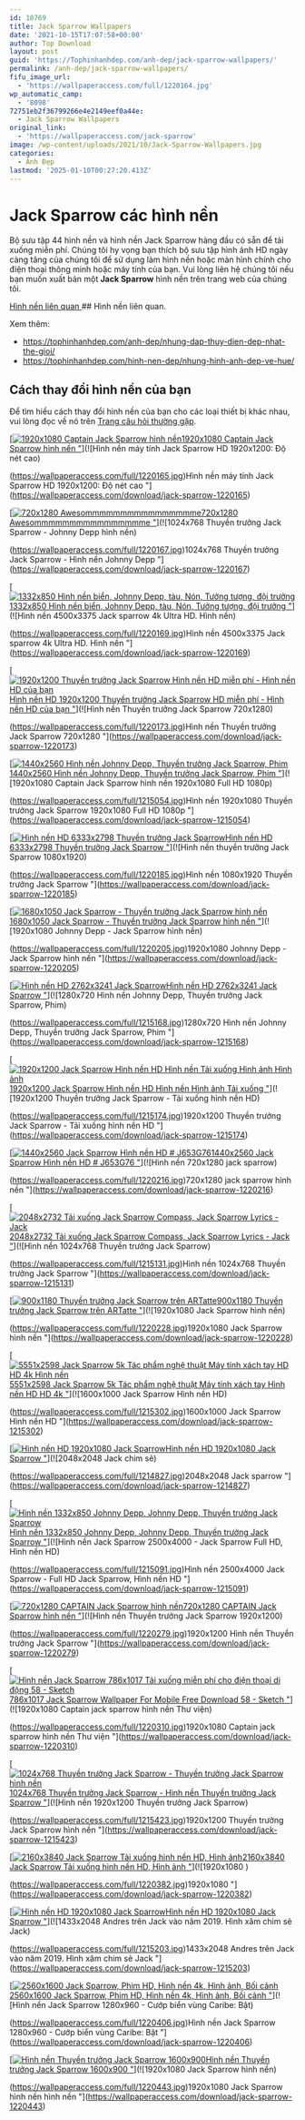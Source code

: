 ```yaml
---
id: 10769
title: Jack Sparrow Wallpapers
date: '2021-10-15T17:07:58+00:00'
author: Top Download
layout: post
guid: 'https://Tophinhanhdep.com/anh-dep/jack-sparrow-wallpapers/'
permalink: /anh-dep/jack-sparrow-wallpapers/
fifu_image_url:
  - 'https://wallpaperaccess.com/full/1220164.jpg'
wp_automatic_camp:
  - '8098'
72751eb2f36799266e4e2149eef0a44e:
  - Jack Sparrow Wallpapers
original_link:
  - 'https://wallpaperaccess.com/jack-sparrow'
image: /wp-content/uploads/2021/10/Jack-Sparrow-Wallpapers.jpg
categories:
  - Ảnh Đẹp
lastmod: '2025-01-10T00:27:20.413Z'
---
```

# Jack Sparrow các hình nền

Bộ sưu tập 44 hình nền và hình nền Jack Sparrow hàng đầu có sẵn để tải xuống miễn phí. Chúng tôi hy vọng bạn thích bộ sưu tập hình ảnh HD ngày càng tăng của chúng tôi để sử dụng làm hình nền hoặc màn hình chính cho điện thoại thông minh hoặc máy tính của bạn. Vui lòng liên hệ chúng tôi nếu bạn muốn xuất bản một **Jack Sparrow** hình nền trên trang web của chúng tôi.

[Hình nền liên quan ](#related) ## Hình nền liên quan.

   
 Xem thêm:

   
- <https://tophinhanhdep.com/anh-dep/nhung-dap-thuy-dien-dep-nhat-the-gioi/>
- <https://tophinhanhdep.com/hinh-nen-dep/nhung-hinh-anh-dep-ve-hue/>

## Cách thay đổi hình nền của bạn

Để tìm hiểu cách thay đổi hình nền của bạn cho các loại thiết bị khác nhau, vui lòng đọc về nó trên [Trang câu hỏi thường gặp](https://tophinhanhdep.com/faq/).

  
[[![1920x1080 Captain Jack Sparrow hình nền](https://wallpaperaccess.com/full/1220164.jpg)1920x1080 Captain Jack Sparrow hình nền "](https://wallpaperaccess.com/download/jack-sparrow-1220164)](![Hình nền máy tính Jack Sparrow HD 1920x1200: Độ nét cao)

(https://wallpaperaccess.com/full/1220165.jpg)Hình nền máy tính Jack Sparrow HD 1920x1200: Độ nét cao "](https://wallpaperaccess.com/download/jack-sparrow-1220165)

[[![720x1280 Awesommmmmmmmmmmmmmmme](https://wallpaperaccess.com/full/1214846.jpg)720x1280 Awesommmmmmmmmmmmmmmme "](https://wallpaperaccess.com/download/jack-sparrow-1214846)](![1024x768 Thuyền trưởng Jack Sparrow - Johnny Depp hình nền)

(https://wallpaperaccess.com/full/1220167.jpg)1024x768 Thuyền trưởng Jack Sparrow - Hình nền Johnny Depp "](https://wallpaperaccess.com/download/jack-sparrow-1220167)

[[![1332x850 Hình nền biển, Johnny Depp, tàu, Nón, Tưởng tượng, đội trưởng](https://wallpaperaccess.com/full/1220168.jpg)1332x850 Hình nền biển, Johnny Depp, tàu, Nón, Tưởng tượng, đội trưởng "](https://wallpaperaccess.com/download/jack-sparrow-1220168)](![Hình nền 4500x3375 Jack sparrow 4k Ultra HD.  Hình nền)

(https://wallpaperaccess.com/full/1220169.jpg)Hình nền 4500x3375 Jack sparrow 4k Ultra HD. Hình nền "](https://wallpaperaccess.com/download/jack-sparrow-1220169)

[[![1920x1200 Thuyền trưởng Jack Sparrow Hình nền HD miễn phí - Hình nền HD của bạn](https://wallpaperaccess.com/full/1215298.jpg)Hình nền HD 1920x1200 Thuyền trưởng Jack Sparrow HD miễn phí - Hình nền HD của bạn "](https://wallpaperaccess.com/download/jack-sparrow-1215298)](![Hình nền Thuyền trưởng Jack Sparrow 720x1280)

(https://wallpaperaccess.com/full/1220173.jpg)Hình nền Thuyền trưởng Jack Sparrow 720x1280 "](https://wallpaperaccess.com/download/jack-sparrow-1220173)

[[![1440x2560 Hình nền Johnny Depp, Thuyền trưởng Jack Sparrow, Phim](https://wallpaperaccess.com/full/1220174.jpg)1440x2560 Hình nền Johnny Depp, Thuyền trưởng Jack Sparrow, Phim "](https://wallpaperaccess.com/download/jack-sparrow-1220174)](![1920x1080 Captain Jack Sparrow hình nền 1920x1080 Full HD 1080p)

(https://wallpaperaccess.com/full/1215054.jpg)Hình nền 1920x1080 Thuyền trưởng Jack Sparrow 1920x1080 Full HD 1080p "](https://wallpaperaccess.com/download/jack-sparrow-1215054)

[[![Hình nền HD 6333x2798 Thuyền trưởng Jack Sparrow](https://wallpaperaccess.com/full/1214849.jpg)Hình nền HD 6333x2798 Thuyền trưởng Jack Sparrow "](https://wallpaperaccess.com/download/jack-sparrow-1214849)](![Hình nền thuyền trưởng Jack Sparrow 1080x1920)

(https://wallpaperaccess.com/full/1220185.jpg)Hình nền 1080x1920 Thuyền trưởng Jack Sparrow "](https://wallpaperaccess.com/download/jack-sparrow-1220185)

[[![1680x1050 Jack Sparrow - Thuyền trưởng Jack Sparrow hình nền](https://wallpaperaccess.com/full/1220199.jpg)1680x1050 Jack Sparrow - Thuyền trưởng Jack Sparrow hình nền "](https://wallpaperaccess.com/download/jack-sparrow-1220199)](![1920x1080 Johnny Depp - Jack Sparrow hình nền)

(https://wallpaperaccess.com/full/1220205.jpg)1920x1080 Johnny Depp - Jack Sparrow hình nền "](https://wallpaperaccess.com/download/jack-sparrow-1220205)

[[![Hình nền HD 2762x3241 Jack Sparrow](https://wallpaperaccess.com/full/1214706.jpg)Hình nền HD 2762x3241 Jack Sparrow "](https://wallpaperaccess.com/download/jack-sparrow-1214706)](![1280x720 Hình nền Johnny Depp, Thuyền trưởng Jack Sparrow, Phim)

(https://wallpaperaccess.com/full/1215168.jpg)1280x720 Hình nền Johnny Depp, Thuyền trưởng Jack Sparrow, Phim "](https://wallpaperaccess.com/download/jack-sparrow-1215168)

[[![1920x1200 Jack Sparrow Hình nền HD Hình nền Tải xuống Hình ảnh Hình ảnh](https://wallpaperaccess.com/full/1220211.jpg)1920x1200 Jack Sparrow Hình nền HD Hình nền Hình ảnh Tải xuống "](https://wallpaperaccess.com/download/jack-sparrow-1220211)](![1920x1200 Thuyền trưởng Jack Sparrow - Tải xuống hình nền HD)

(https://wallpaperaccess.com/full/1215174.jpg)1920x1200 Thuyền trưởng Jack Sparrow - Tải xuống hình nền HD "](https://wallpaperaccess.com/download/jack-sparrow-1215174)

[[![1440x2560 Jack Sparrow Hình nền HD # J653G76](https://wallpaperaccess.com/full/1215121.jpg)1440x2560 Jack Sparrow Hình nền HD # J653G76 "](https://wallpaperaccess.com/download/jack-sparrow-1215121)](![Hình nền 720x1280 jack sparrow)

(https://wallpaperaccess.com/full/1220216.jpg)720x1280 jack sparrow hình nền "](https://wallpaperaccess.com/download/jack-sparrow-1220216)

[[![2048x2732 Tải xuống Jack Sparrow Compass, Jack Sparrow Lyrics - Jack](https://wallpaperaccess.com/full/1215031.jpg)2048x2732 Tải xuống Jack Sparrow Compass, Jack Sparrow Lyrics - Jack "](https://wallpaperaccess.com/download/jack-sparrow-1215031)](![Hình nền 1024x768 Thuyền trưởng Jack Sparrow)

(https://wallpaperaccess.com/full/1215131.jpg)Hình nền 1024x768 Thuyền trưởng Jack Sparrow "](https://wallpaperaccess.com/download/jack-sparrow-1215131)

[[![900x1180 Thuyền trưởng Jack Sparrow trên ARTatte](https://wallpaperaccess.com/full/1214993.jpg)900x1180 Thuyền trưởng Jack Sparrow trên ARTatte "](https://wallpaperaccess.com/download/jack-sparrow-1214993)](![1920x1080 Jack Sparrow hình nền)

(https://wallpaperaccess.com/full/1220228.jpg)1920x1080 Jack Sparrow hình nền "](https://wallpaperaccess.com/download/jack-sparrow-1220228)

[[![5551x2598 Jack Sparrow 5k Tác phẩm nghệ thuật Máy tính xách tay HD HD 4k Hình nền](https://wallpaperaccess.com/full/1220244.jpg)5551x2598 Jack Sparrow 5k Tác phẩm nghệ thuật Máy tính xách tay Hình nền HD HD 4k "](https://wallpaperaccess.com/download/jack-sparrow-1220244)](![1600x1000 Jack Sparrow Hình nền HD)

(https://wallpaperaccess.com/full/1215302.jpg)1600x1000 Jack Sparrow Hình nền HD "](https://wallpaperaccess.com/download/jack-sparrow-1215302)

[[![Hình nền HD 1920x1080 Jack Sparrow](https://wallpaperaccess.com/full/1220273.jpg)Hình nền HD 1920x1080 Jack Sparrow "](https://wallpaperaccess.com/download/jack-sparrow-1220273)](![2048x2048 Jack chim sẻ)

(https://wallpaperaccess.com/full/1214827.jpg)2048x2048 Jack sparrow "](https://wallpaperaccess.com/download/jack-sparrow-1214827)

[[![Hình nền 1332x850 Johnny Depp, Johnny Depp, Thuyền trưởng Jack Sparrow](https://wallpaperaccess.com/full/1215105.jpg)Hình nền 1332x850 Johnny Depp, Johnny Depp, Thuyền trưởng Jack Sparrow "](https://wallpaperaccess.com/download/jack-sparrow-1215105)](![Hình nền Jack Sparrow 2500x4000 - Jack Sparrow Full HD, Hình nền HD)

(https://wallpaperaccess.com/full/1215091.jpg)Hình nền 2500x4000 Jack Sparrow - Full HD Jack Sparrow, Hình nền HD "](https://wallpaperaccess.com/download/jack-sparrow-1215091)

[[![720x1280 CAPTAIN Jack Sparrow hình nền](https://wallpaperaccess.com/full/1215048.jpg)720x1280 CAPTAIN Jack Sparrow hình nền "](https://wallpaperaccess.com/download/jack-sparrow-1215048)](![Hình nền Thuyền trưởng Jack Sparrow 1920x1200)

(https://wallpaperaccess.com/full/1220279.jpg)1920x1200 Hình nền Thuyền trưởng Jack Sparrow "](https://wallpaperaccess.com/download/jack-sparrow-1220279)

[[![Hình nền Jack Sparrow 786x1017 Tải xuống miễn phí cho điện thoại di động 58 - Sketch](https://wallpaperaccess.com/full/1220298.jpg)786x1017 Jack Sparrow Wallpaper For Mobile Free Download 58 - Sketch "](https://wallpaperaccess.com/download/jack-sparrow-1220298)](![1920x1080 Captain jack sparrow hình nền Thư viện)

(https://wallpaperaccess.com/full/1220310.jpg)1920x1080 Captain jack sparrow hình nền Thư viện "](https://wallpaperaccess.com/download/jack-sparrow-1220310)

[[![1024x768 Thuyền trưởng Jack Sparrow - Thuyền trưởng Jack Sparrow hình nền](https://wallpaperaccess.com/full/1220358.jpg)1024x768 Thuyền trưởng Jack Sparrow - Hình nền Thuyền trưởng Jack Sparrow "](https://wallpaperaccess.com/download/jack-sparrow-1220358)](![Hình nền 1920x1200 Thuyền trưởng Jack Sparrow)

(https://wallpaperaccess.com/full/1215423.jpg)1920x1200 Thuyền trưởng Jack Sparrow hình nền "](https://wallpaperaccess.com/download/jack-sparrow-1215423)

[[![2160x3840 Jack Sparrow Tải xuống hình nền HD, Hình ảnh](https://wallpaperaccess.com/full/1220375.jpg)2160x3840 Jack Sparrow Tải xuống hình nền HD, Hình ảnh "](https://wallpaperaccess.com/download/jack-sparrow-1220375)](![1920x1080 )

(https://wallpaperaccess.com/full/1220382.jpg)1920x1080 "](https://wallpaperaccess.com/download/jack-sparrow-1220382)

[[![Hình nền HD 1920x1080 Jack Sparrow](https://wallpaperaccess.com/full/1220326.jpg)Hình nền HD 1920x1080 Jack Sparrow "](https://wallpaperaccess.com/download/jack-sparrow-1220326)](![1433x2048 Andres trên Jack vào năm 2019. Hình xăm chim sẻ Jack)

(https://wallpaperaccess.com/full/1215203.jpg)1433x2048 Andres trên Jack vào năm 2019. Hình xăm chim sẻ Jack "](https://wallpaperaccess.com/download/jack-sparrow-1215203)

[[![2560x1600 Jack Sparrow, Phim HD, Hình nền 4k, Hình ảnh, Bối cảnh](https://wallpaperaccess.com/full/1220399.jpg)2560x1600 Jack Sparrow, Phim HD, Hình nền 4k, Hình ảnh, Bối cảnh "](https://wallpaperaccess.com/download/jack-sparrow-1220399)](![Hình nền Jack Sparrow 1280x960 - Cướp biển vùng Caribe: Bật)

(https://wallpaperaccess.com/full/1220406.jpg)Hình nền Jack Sparrow 1280x960 - Cướp biển vùng Caribe: Bật "](https://wallpaperaccess.com/download/jack-sparrow-1220406)

[[![Hình nền Thuyền trưởng Jack Sparrow 1600x900](https://wallpaperaccess.com/full/1220291.jpg)Hình nền Thuyền trưởng Jack Sparrow 1600x900 "](https://wallpaperaccess.com/download/jack-sparrow-1220291)](![1920x1080 Jack Sparrow hình nền)

(https://wallpaperaccess.com/full/1220443.jpg)1920x1080 Jack Sparrow hình nền hình nền "](https://wallpaperaccess.com/download/jack-sparrow-1220443)

